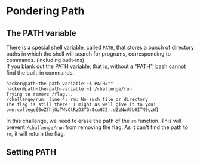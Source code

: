 # Pondering Path

## The PATH variable

 There is a special shell variable, called `PATH`, 
 that stores a bunch of directory paths in which the shell will search for programs, 
 corresponding to commands. (including built-ins) 
<br>
If you blank out the PATH variable, that is, 
without a "PATH", bash cannot find the built-in commands.

```
hacker@path~the-path-variable:~$ PATH=""
hacker@path~the-path-variable:~$ /challenge/run
Trying to remove /flag...
/challenge/run: line 4: rm: No such file or directory
The flag is still there! I might as well give it to you!
pwn.college{0oZfhjGzTWvCtRzD3TGr8cuHC2-.dZzNwUDL0ITN0czW}
```

In this challenge, we need to erase the path of the `rm` function.
This will prevent `/challenge/run` from removing the flag.
As it can't find the path to `rm`, it will return the flag.

## Setting PATH

